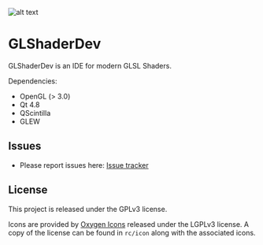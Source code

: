 [logo]: https://raw.github.com/Ryp/GLShaderDev/master/rc/icon/glsd-icon.png "GLShaderDev Logo"
![alt text][logo]
# GLShaderDev

GLShaderDev is an IDE for modern GLSL Shaders.

Dependencies:
- OpenGL (> 3.0)
- Qt 4.8
- QScintilla
- GLEW

## Issues

* Please report issues here: [Issue tracker](https://github.com/Ryp/GLShaderDev/issues)

## License

This project is released under the GPLv3 license.

Icons are provided by [Oxygen Icons](http://www.oxygen-icons.org/) released under the LGPLv3 license.
A copy of the license can be found in `rc/icon` along with the associated icons.
